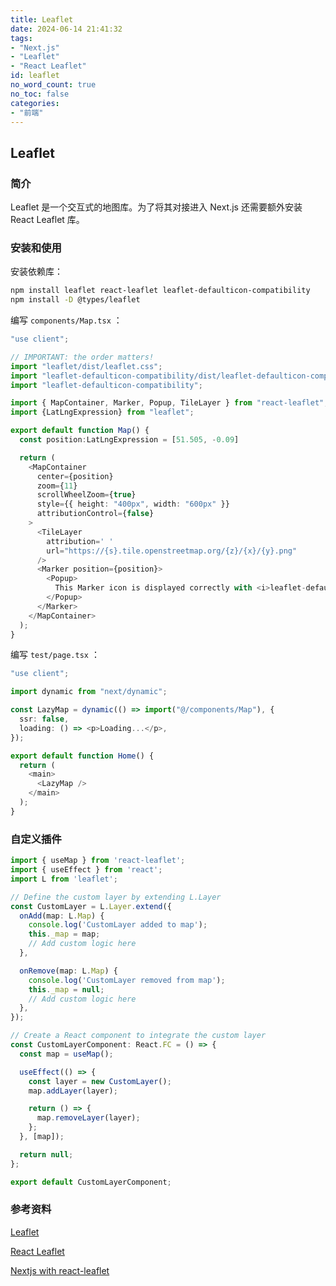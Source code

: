 ```yaml
---
title: Leaflet
date: 2024-06-14 21:41:32
tags:
- "Next.js"
- "Leaflet"
- "React Leaflet"
id: leaflet
no_word_count: true
no_toc: false
categories: 
- "前端"
---
```


## Leaflet

### 简介

Leaflet 是一个交互式的地图库。为了将其对接进入 Next.js 还需要额外安装 React Leaflet 库。

### 安装和使用

安装依赖库：

```bash
npm install leaflet react-leaflet leaflet-defaulticon-compatibility
npm install -D @types/leaflet
```

编写 `components/Map.tsx` ：

```typescript tsx
"use client";

// IMPORTANT: the order matters!
import "leaflet/dist/leaflet.css";
import "leaflet-defaulticon-compatibility/dist/leaflet-defaulticon-compatibility.webpack.css";
import "leaflet-defaulticon-compatibility";

import { MapContainer, Marker, Popup, TileLayer } from "react-leaflet";
import {LatLngExpression} from "leaflet";

export default function Map() {
  const position:LatLngExpression = [51.505, -0.09]

  return (
    <MapContainer
      center={position}
      zoom={11}
      scrollWheelZoom={true}
      style={{ height: "400px", width: "600px" }}
      attributionControl={false}
    >
      <TileLayer
        attribution=' '
        url="https://{s}.tile.openstreetmap.org/{z}/{x}/{y}.png"
      />
      <Marker position={position}>
        <Popup>
          This Marker icon is displayed correctly with <i>leaflet-defaulticon-compatibility</i>.
        </Popup>
      </Marker>
    </MapContainer>
  );
}
```

编写 `test/page.tsx` ：

```typescript tsx
"use client";

import dynamic from "next/dynamic";

const LazyMap = dynamic(() => import("@/components/Map"), {
  ssr: false,
  loading: () => <p>Loading...</p>,
});

export default function Home() {
  return (
    <main>
      <LazyMap />
    </main>
  );
}
```

### 自定义插件

```typescript tsx
import { useMap } from 'react-leaflet';
import { useEffect } from 'react';
import L from 'leaflet';

// Define the custom layer by extending L.Layer
const CustomLayer = L.Layer.extend({
  onAdd(map: L.Map) {
    console.log('CustomLayer added to map');
    this._map = map;
    // Add custom logic here
  },

  onRemove(map: L.Map) {
    console.log('CustomLayer removed from map');
    this._map = null;
    // Add custom logic here
  },
});

// Create a React component to integrate the custom layer
const CustomLayerComponent: React.FC = () => {
  const map = useMap();

  useEffect(() => {
    const layer = new CustomLayer();
    map.addLayer(layer);

    return () => {
      map.removeLayer(layer);
    };
  }, [map]);

  return null;
};

export default CustomLayerComponent;
```

### 参考资料

[Leaflet](https://leafletjs.com/)

[React Leaflet](https://react-leaflet.js.org/)

[Nextjs with react-leaflet](https://stackoverflow.com/questions/77978480/nextjs-with-react-leaflet-ssr-webpack-window-not-defined-icon-not-found)